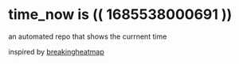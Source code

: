 # time_now is (( 1685538000691 ))

an automated repo that shows the currnent time

inspired by [breakingheatmap](https://github.com/breakingheatmap/breakingheatmap)